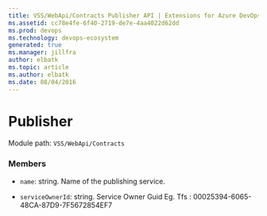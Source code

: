 ```yaml
---
title: VSS/WebApi/Contracts Publisher API | Extensions for Azure DevOps Services
ms.assetid: cc78e4fe-6f40-2719-de7e-4aa4022d62dd
ms.prod: devops
ms.technology: devops-ecosystem
generated: true
ms.manager: jillfra
author: elbatk
ms.topic: article
ms.author: elbatk
ms.date: 08/04/2016
---
```


# Publisher

Module path: `VSS/WebApi/Contracts`


### Members

* `name`: string. Name of the publishing service.

* `serviceOwnerId`: string. Service Owner Guid Eg. Tfs : 00025394-6065-48CA-87D9-7F5672854EF7

